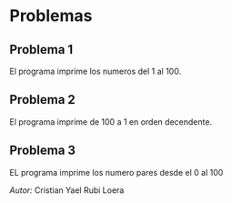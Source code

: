 # Problemas

## Problema 1

El programa imprime los numeros del 1 al 100.

## Problema 2

El programa imprime de 100 a 1 en orden decendente.

## Problema 3

EL programa imprime los numero pares desde el 0 al 100

*Autor:* Cristian Yael Rubi Loera
